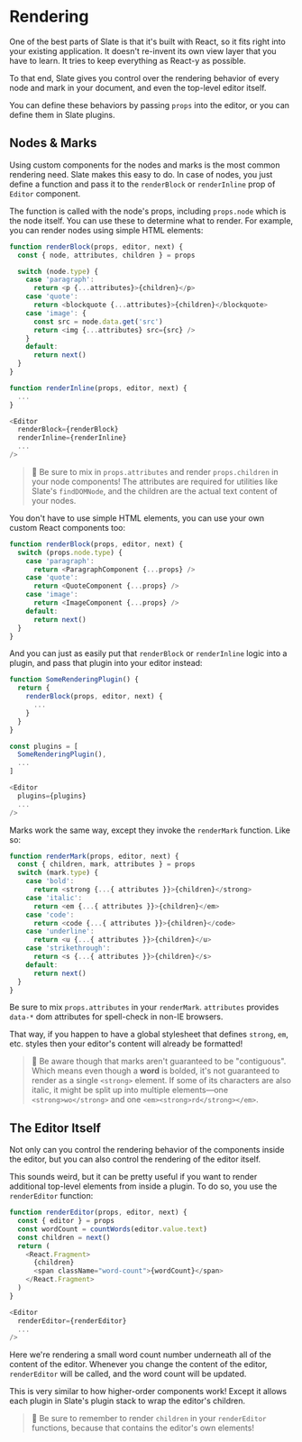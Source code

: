 # Rendering

One of the best parts of Slate is that it's built with React, so it fits right into your existing application. It doesn't re-invent its own view layer that you have to learn. It tries to keep everything as React-y as possible.

To that end, Slate gives you control over the rendering behavior of every node and mark in your document, and even the top-level editor itself.

You can define these behaviors by passing `props` into the editor, or you can define them in Slate plugins.

## Nodes & Marks

Using custom components for the nodes and marks is the most common rendering need. Slate makes this easy to do. In case of nodes, you just define a function and pass it to the `renderBlock` or `renderInline` prop of `Editor` component.

The function is called with the node's props, including `props.node` which is the node itself. You can use these to determine what to render. For example, you can render nodes using simple HTML elements:

```js
function renderBlock(props, editor, next) {
  const { node, attributes, children } = props

  switch (node.type) {
    case 'paragraph':
      return <p {...attributes}>{children}</p>
    case 'quote':
      return <blockquote {...attributes}>{children}</blockquote>
    case 'image': {
      const src = node.data.get('src')
      return <img {...attributes} src={src} />
    }
    default:
      return next()
  }
}

function renderInline(props, editor, next) {
  ...
}

<Editor
  renderBlock={renderBlock}
  renderInline={renderInline}
  ...
/>
```

> 🤖 Be sure to mix in `props.attributes` and render `props.children` in your node components! The attributes are required for utilities like Slate's `findDOMNode`, and the children are the actual text content of your nodes.

You don't have to use simple HTML elements, you can use your own custom React components too:

```js
function renderBlock(props, editor, next) {
  switch (props.node.type) {
    case 'paragraph':
      return <ParagraphComponent {...props} />
    case 'quote':
      return <QuoteComponent {...props} />
    case 'image':
      return <ImageComponent {...props} />
    default:
      return next()
  }
}
```

And you can just as easily put that `renderBlock` or `renderInline` logic into a plugin, and pass that plugin into your editor instead:

```js
function SomeRenderingPlugin() {
  return {
    renderBlock(props, editor, next) {
      ...
    }
  }
}

const plugins = [
  SomeRenderingPlugin(),
  ...
]

<Editor
  plugins={plugins}
  ...
/>
```

Marks work the same way, except they invoke the `renderMark` function. Like so:

```js
function renderMark(props, editor, next) {
  const { children, mark, attributes } = props
  switch (mark.type) {
    case 'bold':
      return <strong {...{ attributes }}>{children}</strong>
    case 'italic':
      return <em {...{ attributes }}>{children}</em>
    case 'code':
      return <code {...{ attributes }}>{children}</code>
    case 'underline':
      return <u {...{ attributes }}>{children}</u>
    case 'strikethrough':
      return <s {...{ attributes }}>{children}</s>
    default:
      return next()
  }
}
```

Be sure to mix `props.attributes` in your `renderMark`. `attributes` provides `data-*` dom attributes for spell-check in non-IE browsers.

That way, if you happen to have a global stylesheet that defines `strong`, `em`, etc. styles then your editor's content will already be formatted!

> 🤖 Be aware though that marks aren't guaranteed to be "contiguous". Which means even though a **word** is bolded, it's not guaranteed to render as a single `<strong>` element. If some of its characters are also italic, it might be split up into multiple elements—one `<strong>wo</strong>` and one `<em><strong>rd</strong></em>`.

## The Editor Itself

Not only can you control the rendering behavior of the components inside the editor, but you can also control the rendering of the editor itself.

This sounds weird, but it can be pretty useful if you want to render additional top-level elements from inside a plugin. To do so, you use the `renderEditor` function:

```js
function renderEditor(props, editor, next) {
  const { editor } = props
  const wordCount = countWords(editor.value.text)
  const children = next()
  return (
    <React.Fragment>
      {children}
      <span className="word-count">{wordCount}</span>
    </React.Fragment>
  )
}

<Editor
  renderEditor={renderEditor}
  ...
/>
```

Here we're rendering a small word count number underneath all of the content of the editor. Whenever you change the content of the editor, `renderEditor` will be called, and the word count will be updated.

This is very similar to how higher-order components work! Except it allows each plugin in Slate's plugin stack to wrap the editor's children.

> 🤖 Be sure to remember to render `children` in your `renderEditor` functions, because that contains the editor's own elements!
